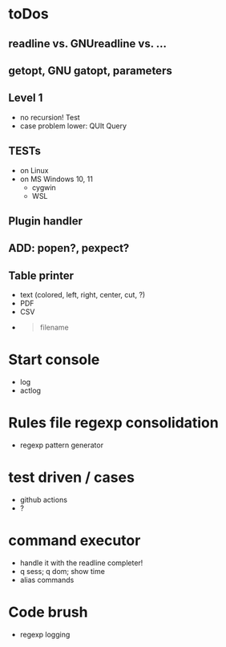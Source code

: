 # toDos

## readline vs. GNUreadline vs. ...

## getopt, GNU gatopt, parameters

## Level 1 
- no recursion! Test
- case problem lower: QUIt       Query

## TESTs
- on Linux
- on MS Windows 10, 11
	- cygwin
	- WSL

## Plugin handler

## ADD: popen?, pexpect?

## Table printer
- text (colored, left, right, center, cut, ?)
- PDF
- CSV
- > filename

# Start console 
- log
- actlog
	
# Rules file regexp consolidation
- regexp pattern generator

# test driven / cases
- github actions
- ?

# command executor
- handle it with the readline completer!
- q sess; q dom; show time
- alias commands

# Code brush
- regexp logging